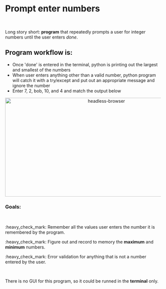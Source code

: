 <html>
<body>

<h1>Prompt enter numbers</h1>
<br>
<p>Long story short: <b>program</b> that repeatedly prompts a user for integer numbers until the user enters <i>done</i>.</p>

<h2>Program workflow is:</h2>

<ul>
  <li>Once 'done' is entered in the terminal, python is printing out the largest and smallest of the numbers</li>
  <li>When user enters anything other than a valid number, python program will catch it with a try/except and put out an appropriate message and ignore the number</li>
  <li>Enter 7, 2, bob, 10, and 4 and match the output below</li>
</ul>

<div align="center">

<a href="https://github.com/SviatoslavBordovski/Headless_Browsers_Automation">
            <img alt="headless-browser" src="https://djangocentral.com/wp-content/uploads/2019/05/New-Project-1-780x405.png" width="640" height="320" margin="15px"></a>
            
</div>

<h3>Goals:</h3> 
<br>
<p>:heavy_check_mark: Remember all the values user enters the number it is remembered by the program.</p>
<p>:heavy_check_mark: Figure out and record to memory the <b>maximum</b> and <b>minimum</b> numbers.</p>
<p>:heavy_check_mark: Error validation for anything that is not a number entered by the user.</p>
<br>
<p>There is no GUI for this program, so it could be runned in the <b>terminal</b> only.</p>

</body>
</html>
